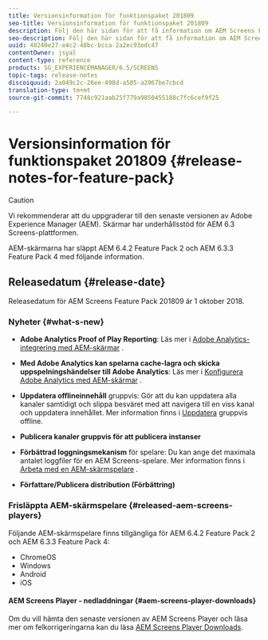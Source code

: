 ```yaml
---
title: Versionsinformation för funktionspaket 201809
seo-title: Versionsinformation för funktionspaket 201809
description: Följ den här sidan för att få information om AEM Screens Feature Pack 201809 släppt den 1 oktober 2018.
seo-description: Följ den här sidan för att få information om AEM Screens Feature Pack 201809 släppt den 1 oktober 2018.
uuid: 48240e27-e4c2-48bc-bcca-2a2ec93edc47
contentOwner: jsyal
content-type: reference
products: SG_EXPERIENCEMANAGER/6.5/SCREENS
topic-tags: release-notes
discoiquuid: 2a049c2c-26ee-498d-a505-a2967be7cbcd
translation-type: tm+mt
source-git-commit: 7748c921aab25f779a9850455188c7fc6cef9f25

---
```



# Versionsinformation för funktionspaket 201809 {#release-notes-for-feature-pack}

>[!CAUTION]
>
>Vi rekommenderar att du uppgraderar till den senaste versionen av Adobe Experience Manager (AEM). Skärmar har underhållsstöd för AEM 6.3 Screens-plattformen.

AEM-skärmarna har släppt AEM 6.4.2 Feature Pack 2 och AEM 6.3.3 Feature Pack 4 med följande information.

## Releasedatum {#release-date}

Releasedatum för AEM Screens Feature Pack 201809 är 1 oktober 2018.

### Nyheter {#what-s-new}

* **Adobe Analytics Proof of Play Reporting**: Läs mer i [Adobe Analytics-integrering med AEM-skärmar](adobe-analytics-integration-aem-screens.md) .

* **Med Adobe Analytics kan spelarna cache-lagra och skicka uppspelningshändelser till Adobe Analytics**: Läs mer i [Konfigurera Adobe Analytics med AEM-skärmar](configuring-adobe-analytics-aem-screens.md) .

* **Uppdatera offlineinnehåll** gruppvis: Gör att du kan uppdatera alla kanaler samtidigt och slippa besväret med att navigera till en viss kanal och uppdatera innehållet. Mer information finns i [Uppdatera](bulk-offline-update.md) gruppvis offline.

* **Publicera kanaler gruppvis för att publicera instanser**
* **Förbättrad loggningsmekanism** för spelare: Du kan ange det maximala antalet loggfiler för en AEM Screens-spelare. Mer information finns i [Arbeta med en AEM-skärmspelare](working-with-screens-player.md) .

* **Författare/Publicera distribution (Förbättring)**

### Frisläppta AEM-skärmspelare {#released-aem-screens-players}

Följande AEM-skärmspelare finns tillgängliga för AEM 6.4.2 Feature Pack 2 och AEM 6.3.3 Feature Pack 4:

* ChromeOS
* Windows
* Android
* iOS

#### AEM Screens Player - nedladdningar {#aem-screens-player-downloads}

Om du vill hämta den senaste versionen av AEM Screens Player och läsa mer om felkorrigeringarna kan du läsa [AEM Screens Player Downloads](https://download.macromedia.com/screens/).
